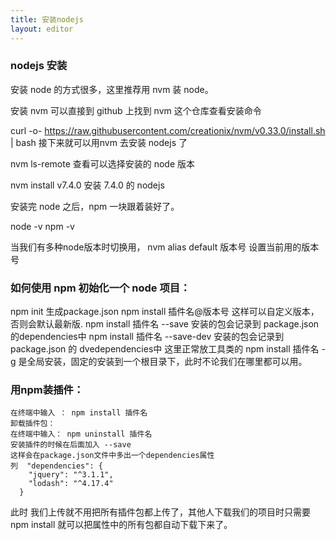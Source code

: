 ```yaml
---
title: 安装nodejs
layout: editor
---
```




###  nodejs 安装

安装 node 的方式很多，这里推荐用 nvm 装 node。

安装 nvm 可以直接到 github 上找到 nvm 这个仓库查看安装命令

curl -o- https://raw.githubusercontent.com/creationix/nvm/v0.33.0/install.sh | bash
接下来就可以用nvm 去安装 nodejs 了

nvm ls-remote 查看可以选择安装的 node 版本

nvm install v7.4.0 安装 7.4.0 的 nodejs

安装完 node 之后，npm 一块跟着装好了。

node -v
npm -v

当我们有多种node版本时切换用，
nvm alias default 版本号
设置当前用的版本号

### 如何使用 npm 初始化一个 node 项目：
npm init 生成package.json
npm install <package name>插件名@版本号  这样可以自定义版本，否则会默认最新版.
npm install <package name>插件名 --save 安装的包会记录到 package.json 的dependencies中
npm install <package name>插件名 --save-dev 安装的包会记录到 package.json 的 dvedependencies中 这里正常放工具类的
npm install <package name>插件名 -g 是全局安装，固定的安装到一个根目录下，此时不论我们在哪里都可以用。

### 用npm装插件：
```
在终端中输入 ： npm install 插件名
卸载插件包：
在终端中输入： npm uninstall 插件名
安装插件的时候在后面加入 --save  
这样会在package.json文件中多出一个dependencies属性
列  "dependencies": {
    "jquery": "^3.1.1",
    "lodash": "^4.17.4"
  }
  ```
  此时 我们上传就不用把所有插件包都上传了，其他人下载我们的项目时只需要
npm install 就可以把属性中的所有包都自动下载下来了。
